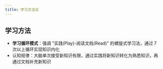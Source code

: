 ```yaml
---
title: 学习方法论
---
```

## 学习方法

- **学习循环模式**：强调 "实践(Play)-阅读文档(Read)" 的螺旋式学习法，通过 7 次以上循环实现知识内化
- 认知规律：大脑单次接受新知识有限，通过实践将新知识转化为熟悉知识，再通过文档补充新知识
